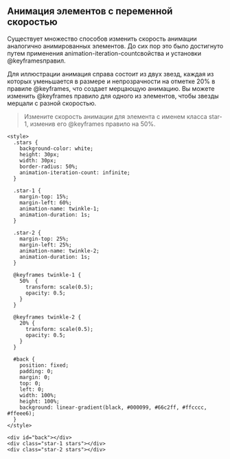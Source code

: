 ## Анимация элементов с переменной скоростью

Существует множество способов изменить скорость анимации аналогично анимированных элементов. До сих пор это было достигнуто путем применения animation-iteration-countсвойства и установки @keyframesправил.

Для иллюстрации анимация справа состоит из двух звезд, каждая из которых уменьшается в размере и непрозрачности на отметке 20% в правиле @keyframes, что создает мерцающую анимацию. Вы можете изменить @keyframes правило для одного из элементов, чтобы звезды мерцали с разной скоростью.

> Измените скорость анимации для элемента с именем класса star-1, изменив его @keyframes правило на 50%.


```
<style>
  .stars {
    background-color: white;
    height: 30px;
    width: 30px;
    border-radius: 50%;
    animation-iteration-count: infinite;
  }

  .star-1 {
    margin-top: 15%;
    margin-left: 60%;
    animation-name: twinkle-1;
    animation-duration: 1s;
  }

  .star-2 {
    margin-top: 25%;
    margin-left: 25%;
    animation-name: twinkle-2;
    animation-duration: 1s;
  }

  @keyframes twinkle-1 {
    50%  {
      transform: scale(0.5);
      opacity: 0.5;
    }
  }

  @keyframes twinkle-2 {
    20% {
      transform: scale(0.5);
      opacity: 0.5;
    }
  }

  #back {
    position: fixed;
    padding: 0;
    margin: 0;
    top: 0;
    left: 0;
    width: 100%;
    height: 100%;
    background: linear-gradient(black, #000099, #66c2ff, #ffcccc, #ffeee6);
  }
</style>

<div id="back"></div>
<div class="star-1 stars"></div>
<div class="star-2 stars"></div>

```



